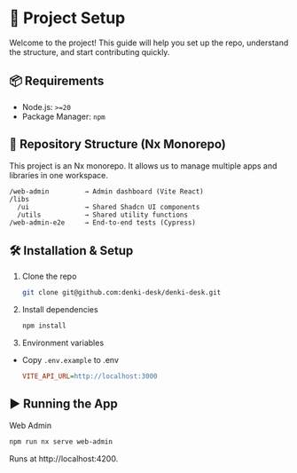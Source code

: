 # 🚀 Project Setup

Welcome to the project! This guide will help you set up the repo, understand the structure, and start contributing quickly.

## 📦 Requirements

- Node.js: `>=20`
- Package Manager: `npm`

## 📂 Repository Structure (Nx Monorepo)

This project is an Nx monorepo. It allows us to manage multiple apps and libraries in one workspace.

   ```psql
   /web-admin         → Admin dashboard (Vite React)
   /libs
     /ui              → Shared Shadcn UI components
     /utils           → Shared utility functions
   /web-admin-e2e     → End-to-end tests (Cypress)
   ```

## 🛠 Installation & Setup

1. Clone the repo
   ```bash
   git clone git@github.com:denki-desk/denki-desk.git
   ```

2. Install dependencies
   ```bash
   npm install
   ```

3. Environment variables
- Copy `.env.example` to .env 
   ```ini
   VITE_API_URL=http://localhost:3000
   ```
  
## ▶️ Running the App

Web Admin
   ```bash
   npm run nx serve web-admin
   ```

Runs at http://localhost:4200.
